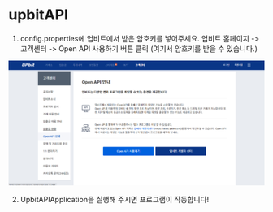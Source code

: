 # upbitAPI



1. config.properties에 업비트에서 받은 암호키를 넣어주세요.
업비트 홈페이지 -> 고객센터 -> Open API 사용하기 버튼 클릭
   (여기서 암호키를 받을 수 있습니다.)


![img.png](img.png)

2. UpbitAPIApplication을 실행해 주시면 프로그램이 작동합니다!
